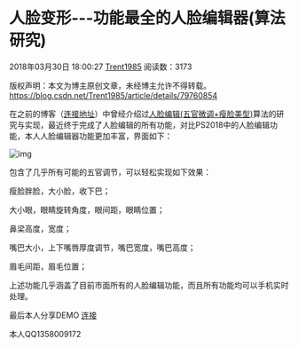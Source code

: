# 人脸变形---功能最全的人脸编辑器(算法研究)

2018年03月30日 18:00:27 [Trent1985](https://me.csdn.net/Trent1985) 阅读数：3173



 版权声明：本文为博主原创文章，未经博主允许不得转载。	https://blog.csdn.net/Trent1985/article/details/79760854

在之前的博客（[连接地址](https://blog.csdn.net/trent1985/article/details/78164271)）中曾经介绍过[人脸编辑(五官微调+瘦脸美型)](https://blog.csdn.net/Trent1985/article/details/78164271)算法的研究与实现，最近终于完成了人脸编辑的所有功能，对比PS2018中的人脸编辑功能，本人人脸编辑器功能更加丰富，界面如下：

![img](https://img-blog.csdn.net/2018033017344171)

包含了几乎所有可能的五官调节，可以轻松实现如下效果：

瘦脸胖脸，大小脸，收下巴；

大小眼，眼睛旋转角度，眼间距，眼睛位置；

鼻梁高度，宽度；

嘴巴大小，上下嘴唇厚度调节，嘴巴宽度，嘴巴高度；

眉毛间距，眉毛位置；

上述功能几乎涵盖了目前市面所有的人脸编辑功能，而且所有功能均可以手机实时处理。

最后本人分享DEMO [连接](https://download.csdn.net/download/trent1985/10318459)

本人QQ1358009172